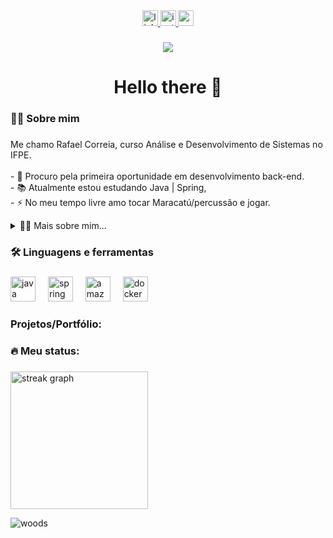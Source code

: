 <div align="center">
  <a href="https://www.linkedin.com/in/rafacostadev/"> <img src="https://img.shields.io/static/v1?message=LinkedIn&logo=linkedin&label=&color=0077B5&logoColor=white&labelColor=&style=for-the-badge" height="25" alt="linkedin logo"  /> </a>
  <a href="https://www.instagram.com/rafacosta.svg/"> <img src="https://img.shields.io/static/v1?message=Instagram&logo=instagram&label=&color=E4405F&logoColor=white&labelColor=&style=for-the-badge" height="25" alt="instagram logo"  /> </a>
  <a href = "mailto:rafaelcostamantis@gmail.com"> <img src="https://img.shields.io/static/v1?message=Gmail&logo=gmail&label=&color=D14836&logoColor=white&labelColor=&style=for-the-badge" height="25" alt="gmail logo"  /> </a>
</div>

###

<div align="center">
  <img src="https://visitor-badge.laobi.icu/badge?page_id=rafacostadev.rafacostadev&"  />
</div>

###

<h1 align="center">Hello there 👋</h1>

###

<h3 align="left">👩‍💻  Sobre mim</h3>

###

<p align="left">Me chamo Rafael Correia, curso Análise e Desenvolvimento de Sistemas no IFPE.<br><br>- 🔭 Procuro pela primeira oportunidade em desenvolvimento back-end.<br>- 📚 Atualmente estou estudando Java | Spring,<br>- ⚡ No meu tempo livre amo tocar Maracatú/percussão e jogar.</p>

<details>
  <summary>👨‍💻 Mais sobre mim...</summary>

  - 💬 Eu tenho 25 anos, estudante do curso tecnólogo de ADS pelo IFPE campus Paulista, tenho experiência com MYSQL, Python e Javascript mas atualmente tenho o foco em Java e Spring com motivação de me tornar um desenvolvedor Back-end.

  - ⚡ Eu gosto de jogar com amigos e também gosto de experiências single-player, meu hobby preferido atualmente é fazer música (percussão e maracatú). 🥁 Atualmente toco em um grupo percussivo chamado Batadoní 🐐 e também toco no maracatú nação Leão Coroado 🦁.
</details>

###

<h3 align="left">🛠 Linguagens e ferramentas</h3>

###

<div align="left">
  <img src="https://cdn.jsdelivr.net/gh/devicons/devicon/icons/java/java-original.svg" height="40" alt="java logo"  />
  <img width="12" />
  <img src="https://cdn.jsdelivr.net/gh/devicons/devicon/icons/spring/spring-original.svg" height="40" alt="spring logo"  />
  <img width="12" />
  <img src="https://cdn.jsdelivr.net/gh/devicons/devicon/icons/amazonwebservices/amazonwebservices-line-wordmark.svg" height="40" alt="amazonwebservices logo"  />
  <img width="12" />
  <img src="https://cdn.jsdelivr.net/gh/devicons/devicon/icons/docker/docker-plain-wordmark.svg" height="40" alt="docker logo"  />
</div>

###

<h3 align="left">Projetos/Portfólio:</h3>

###



###

<h3 align="left">🔥   Meu status:</h3>

###

<div align="left">
  <img src="https://streak-stats.demolab.com?user=rafacostadev&locale=en&mode=daily&theme=dark&hide_border=false&border_radius=5&order=3" height="220" alt="streak graph"  />
</div>

![woods](https://github.com/user-attachments/assets/de4e2dfd-2de4-4b02-a901-36a3bd0128dc)

###
